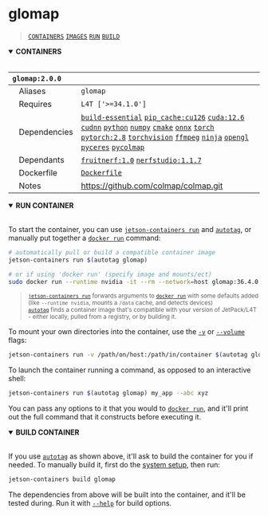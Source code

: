 # glomap

> [`CONTAINERS`](#user-content-containers) [`IMAGES`](#user-content-images) [`RUN`](#user-content-run) [`BUILD`](#user-content-build)

<details open>
<summary><b><a id="containers">CONTAINERS</a></b></summary>
<br>

| **`glomap:2.0.0`** | |
| :-- | :-- |
| &nbsp;&nbsp;&nbsp;Aliases | `glomap` |
| &nbsp;&nbsp;&nbsp;Requires | `L4T ['>=34.1.0']` |
| &nbsp;&nbsp;&nbsp;Dependencies | [`build-essential`](/packages/build/build-essential) [`pip_cache:cu126`](/packages/cuda/cuda) [`cuda:12.6`](/packages/cuda/cuda) [`cudnn`](/packages/cuda/cudnn) [`python`](/packages/build/python) [`numpy`](/packages/numeric/numpy) [`cmake`](/packages/build/cmake/cmake_pip) [`onnx`](/packages/ml/onnx) [`torch`](/packages/pytorch) [`pytorch:2.8`](/packages/pytorch) [`torchvision`](/packages/pytorch/torchvision) [`ffmpeg`](/packages/multimedia/ffmpeg) [`ninja`](/packages/build/ninja) [`opengl`](/packages/multimedia/opengl) [`pyceres`](/packages/3d/3dvision/pyceres) [`pycolmap`](/packages/3d/3dvision/pycolmap) |
| &nbsp;&nbsp;&nbsp;Dependants | [`fruitnerf:1.0`](/packages/3d/nerf/fruitnerf) [`nerfstudio:1.1.7`](/packages/3d/nerf/nerfstudio) |
| &nbsp;&nbsp;&nbsp;Dockerfile | [`Dockerfile`](Dockerfile) |
| &nbsp;&nbsp;&nbsp;Notes | https://github.com/colmap/colmap.git |

</details>

<details open>
<summary><b><a id="run">RUN CONTAINER</a></b></summary>
<br>

To start the container, you can use [`jetson-containers run`](/docs/run.md) and [`autotag`](/docs/run.md#autotag), or manually put together a [`docker run`](https://docs.docker.com/engine/reference/commandline/run/) command:
```bash
# automatically pull or build a compatible container image
jetson-containers run $(autotag glomap)

# or if using 'docker run' (specify image and mounts/ect)
sudo docker run --runtime nvidia -it --rm --network=host glomap:36.4.0

```
> <sup>[`jetson-containers run`](/docs/run.md) forwards arguments to [`docker run`](https://docs.docker.com/engine/reference/commandline/run/) with some defaults added (like `--runtime nvidia`, mounts a `/data` cache, and detects devices)</sup><br>
> <sup>[`autotag`](/docs/run.md#autotag) finds a container image that's compatible with your version of JetPack/L4T - either locally, pulled from a registry, or by building it.</sup>

To mount your own directories into the container, use the [`-v`](https://docs.docker.com/engine/reference/commandline/run/#volume) or [`--volume`](https://docs.docker.com/engine/reference/commandline/run/#volume) flags:
```bash
jetson-containers run -v /path/on/host:/path/in/container $(autotag glomap)
```
To launch the container running a command, as opposed to an interactive shell:
```bash
jetson-containers run $(autotag glomap) my_app --abc xyz
```
You can pass any options to it that you would to [`docker run`](https://docs.docker.com/engine/reference/commandline/run/), and it'll print out the full command that it constructs before executing it.
</details>
<details open>
<summary><b><a id="build">BUILD CONTAINER</b></summary>
<br>

If you use [`autotag`](/docs/run.md#autotag) as shown above, it'll ask to build the container for you if needed.  To manually build it, first do the [system setup](/docs/setup.md), then run:
```bash
jetson-containers build glomap
```
The dependencies from above will be built into the container, and it'll be tested during.  Run it with [`--help`](/jetson_containers/build.py) for build options.
</details>
